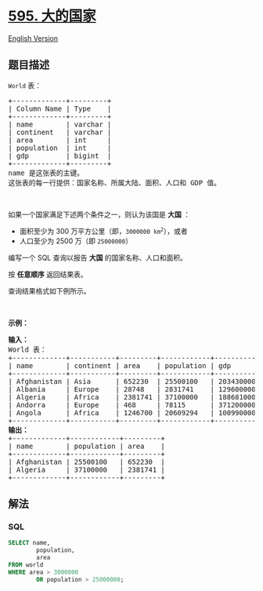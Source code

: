 # [595. 大的国家](https://leetcode.cn/problems/big-countries)

[English Version](/solution/0500-0599/0595.Big%20Countries/README_EN.md)

## 题目描述

<!-- 这里写题目描述 -->

<p><code>World</code> 表：</p>

<div class="top-view__1vxA">
<div class="original__bRMd">
<div>
<pre>
+-------------+---------+
| Column Name | Type    |
+-------------+---------+
| name        | varchar |
| continent   | varchar |
| area        | int     |
| population  | int     |
| gdp         | bigint  |
+-------------+---------+
name 是这张表的主键。
这张表的每一行提供：国家名称、所属大陆、面积、人口和 GDP 值。
</pre>

<p>&nbsp;</p>

<p>如果一个国家满足下述两个条件之一，则认为该国是 <strong>大国</strong> ：</p>

<ul>
	<li>面积至少为 300 万平方公里（即，<code>3000000 km<sup>2</sup></code>），或者</li>
	<li>人口至少为 2500 万（即 <code>25000000</code>）</li>
</ul>

<p>编写一个 SQL 查询以报告 <strong>大国</strong> 的国家名称、人口和面积。</p>

<p>按 <strong>任意顺序</strong> 返回结果表。</p>

<p>查询结果格式如下例所示。</p>

<p>&nbsp;</p>

<p><strong class="example">示例：</strong></p>

<pre>
<strong>输入：</strong>
World 表：
+-------------+-----------+---------+------------+--------------+
| name        | continent | area    | population | gdp          |
+-------------+-----------+---------+------------+--------------+
| Afghanistan | Asia      | 652230  | 25500100   | 20343000000  |
| Albania     | Europe    | 28748   | 2831741    | 12960000000  |
| Algeria     | Africa    | 2381741 | 37100000   | 188681000000 |
| Andorra     | Europe    | 468     | 78115      | 3712000000   |
| Angola      | Africa    | 1246700 | 20609294   | 100990000000 |
+-------------+-----------+---------+------------+--------------+
<strong>输出：</strong>
+-------------+------------+---------+
| name        | population | area    |
+-------------+------------+---------+
| Afghanistan | 25500100   | 652230  |
| Algeria     | 37100000   | 2381741 |
+-------------+------------+---------+
</pre>
</div>
</div>
</div>

## 解法

<!-- 这里可写通用的实现逻辑 -->

<!-- tabs:start -->

### **SQL**

```sql
SELECT name,
        population,
        area
FROM world
WHERE area > 3000000
        OR population > 25000000;
```

<!-- tabs:end -->
